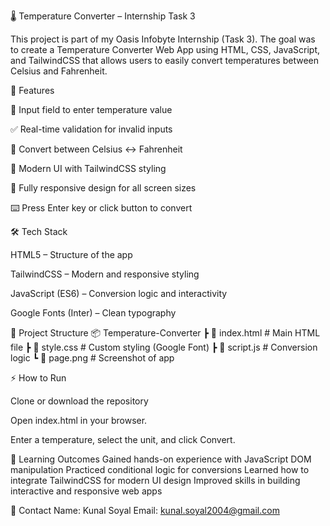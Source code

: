 🌡️ Temperature Converter – Internship Task 3

This project is part of my Oasis Infobyte Internship (Task 3). The goal was to create a Temperature Converter Web App using HTML, CSS, JavaScript, and TailwindCSS that allows users to easily convert temperatures between Celsius and Fahrenheit.

🚀 Features

🔢 Input field to enter temperature value

✅ Real-time validation for invalid inputs

🔄 Convert between Celsius ↔ Fahrenheit

🎨 Modern UI with TailwindCSS styling

📱 Fully responsive design for all screen sizes

⌨️ Press Enter key or click button to convert

🛠️ Tech Stack

HTML5 – Structure of the app

TailwindCSS – Modern and responsive styling

JavaScript (ES6) – Conversion logic and interactivity

Google Fonts (Inter) – Clean typography

📂 Project Structure
📦 Temperature-Converter
 ┣ 📜 index.html     # Main HTML file
 ┣ 📜 style.css      # Custom styling (Google Font)
 ┣ 📜 script.js      # Conversion logic
 ┗ 📜 page.png       # Screenshot of app

⚡ How to Run

Clone or download the repository

Open index.html in your browser.

Enter a temperature, select the unit, and click Convert.

📌 Learning Outcomes
Gained hands-on experience with JavaScript DOM manipulation
Practiced conditional logic for conversions
Learned how to integrate TailwindCSS for modern UI design
Improved skills in building interactive and responsive web apps

📧 Contact
Name: Kunal Soyal
Email: kunal.soyal2004@gmail.com
